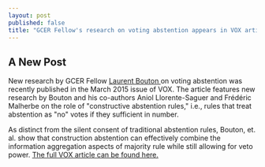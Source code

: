 ```yaml
---
layout: post
published: false
title: "GCER Fellow's research on voting abstention appears in VOX article"
---
```


## A New Post

<p>New research by GCER Fellow <a href="https://sites.google.com/site/boutonllj/"> Laurent Bouton </a>  on voting abstention was recently published in the March 2015 issue of VOX. The article features new research by Bouton and his co-authors Aniol Llorente-Saguer and Frédéric Malherbe on the role of "constructive abstention rules," i.e., rules that treat abstention as "no" votes if they sufficient in number. </p>

<p> As distinct from the silent consent of traditional abstention rules, Bouton, et. al. show that construction abstention can effectively combine the information aggregation aspects of majority rule while still allowing for veto power. <a href="http://www.voxeu.org/article/constructive-abstention-reforming-european-council-voting"> The full VOX article can be found here.</a>  </p>